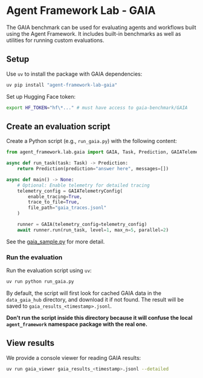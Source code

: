 # Agent Framework Lab - GAIA

The GAIA benchmark can be used for evaluating agents and workflows built using the Agent Framework.
It includes built-in benchmarks as well as utilities for running custom evaluations.

## Setup

Use `uv` to install the package with GAIA dependencies:

```bash
uv pip install "agent-framework-lab-gaia"
```

Set up Hugging Face token:

```bash
export HF_TOKEN="hf\*..." # must have access to gaia-benchmark/GAIA
```

## Create an evaluation script

Create a Python script (e.g., `run_gaia.py`) with the following content:

```python
from agent_framework.lab.gaia import GAIA, Task, Prediction, GAIATelemetryConfig

async def run_task(task: Task) -> Prediction:
    return Prediction(prediction="answer here", messages=[])

async def main() -> None:
    # Optional: Enable telemetry for detailed tracing
    telemetry_config = GAIATelemetryConfig(
        enable_tracing=True,
        trace_to_file=True,
        file_path="gaia_traces.jsonl"
    )

    runner = GAIA(telemetry_config=telemetry_config)
    await runner.run(run_task, level=1, max_n=5, parallel=2)
```

See the [gaia_sample.py](./samples/gaia_sample.py) for more detail.

### Run the evaluation

Run the evaluation script using `uv`:

```bash
uv run python run_gaia.py
```

By default, the script will first look for cached GAIA data in the `data_gaia_hub` directory,
and download it if not found.
The result will be saved to `gaia_results_<timestamp>.jsonl`.

**Don't run the script inside this directory because it will confuse the local `agent_framework` namespace
package with the real one.**

## View results

We provide a console viewer for reading GAIA results:

```bash
uv run gaia_viewer gaia_results_<timestamp>.jsonl --detailed
```
